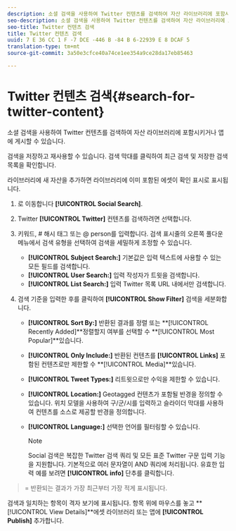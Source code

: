 ```yaml
---
description: 소셜 검색을 사용하여 Twitter 컨텐츠를 검색하여 자산 라이브러리에 포함시키거나 앱에 게시할 수 있습니다.
seo-description: 소셜 검색을 사용하여 Twitter 컨텐츠를 검색하여 자산 라이브러리에 포함시키거나 앱에 게시할 수 있습니다.
seo-title: Twitter 컨텐츠 검색
title: Twitter 컨텐츠 검색
uuid: 7 E 36 CC 1 F -7 DCE -446 B -84 B 6-22939 E 8 DCAF 5
translation-type: tm+mt
source-git-commit: 3a50e3cfce40a74ce1ee354a9ce28da17eb85463

---
```



# Twitter 컨텐츠 검색{#search-for-twitter-content}

소셜 검색을 사용하여 Twitter 컨텐츠를 검색하여 자산 라이브러리에 포함시키거나 앱에 게시할 수 있습니다.

검색을 저장하고 재사용할 수 있습니다. 검색 막대를 클릭하여 최근 검색 및 저장한 검색 목록을 확인합니다.

라이브러리에 새 자산을 추가하면 라이브러리에 이미 포함된 에셋이 확인 표시로 표시됩니다.

1. 로 이동합니다 **[!UICONTROL Social Search]**.
1. Twitter **[!UICONTROL Twitter]** 컨텐츠를 검색하려면 선택합니다.
1. 키워드, # 해시 태그 또는 @ person를 입력합니다. 검색 표시줄의 오른쪽 풀다운 메뉴에서 검색 유형을 선택하여 검색을 세밀하게 조정할 수 있습니다.

   * **[!UICONTROL Subject Search:]** 기본값은 입력 텍스트에 사용할 수 있는 모든 필드를 검색합니다.
   * **[!UICONTROL User Search:]** 입력 작성자가 트윗을 검색합니다.
   * **[!UICONTROL List Search:]** 입력 Twitter 목록 URL 내에서만 검색합니다.

1. 검색 기준을 입력한 후를 클릭하여 **[!UICONTROL Show Filter]** 검색을 세분화합니다.

   * **[!UICONTROL Sort By:]** 반환된 결과를 정렬 또는 **[!UICONTROL Recently Added]**정렬할지 여부를 선택할 수 **[!UICONTROL Most Popular]**있습니다.

   * **[!UICONTROL Only Include:]** 반환된 컨텐츠를 **[!UICONTROL Links]** 포함된 컨텐츠로만 제한할 수 **[!UICONTROL Media]**있습니다.

   * **[!UICONTROL Tweet Types:]** 리트윗으로만 수익을 제한할 수 있습니다.
   * **[!UICONTROL Location:]** Geotagged 컨텐츠가 포함될 반경을 정의할 수 있습니다. 위치 모델을 사용하여 구/군/시를 입력하고 슬라이더 막대를 사용하여 컨텐츠를 소스로 제공할 반경을 정의합니다.
   * **[!UICONTROL Language:]** 선택한 언어를 필터링할 수 있습니다.

      >[!NOTE]
      >
      >Social 검색은 복잡한 Twitter 검색 쿼리 및 모든 표준 Twitter 구문 입력 기능을 지원합니다. 기본적으로 여러 문자열이 AND 쿼리에 처리됩니다. 유효한 입력 예를 보려면 **[!UICONTROL info]** 단추를 클릭합니다.

>= 반환되는 결과가 가장 최근부터 가장 적게 표시됩니다.

검색과 일치하는 항목이 격자 보기에 표시됩니다. 항목 위에 마우스를 놓고 **[!UICONTROL View Details]**에셋 라이브러리 또는 앱에 **[!UICONTROL Publish]** 추가합니다.